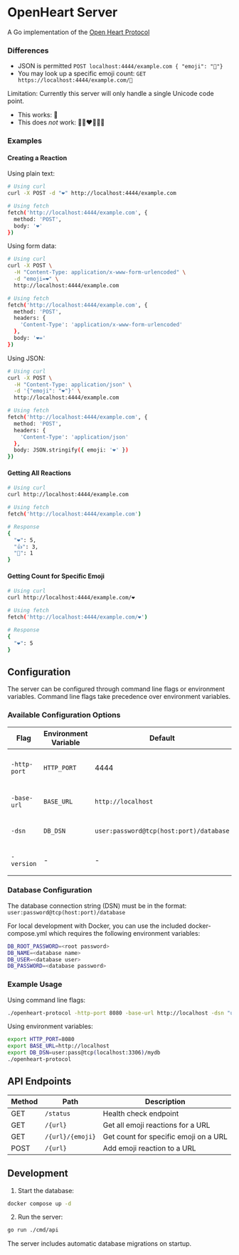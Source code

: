 # OpenHeart Server

A Go implementation of the [Open Heart Protocol](https://openheart.fyi/)

### Differences
- JSON is permitted `POST localhost:4444/example.com { "emoji": "🌾"}`
- You may look up a specific emoji count: `GET https://localhost:4444/example.com/🌾`

Limitation: Currently this server will only handle a single Unicode code point.
- This works: 🎃
- This does _not_ work: 👩🏾‍❤️‍💋‍👩🏻 
### Examples

#### Creating a Reaction

Using plain text:
```bash
# Using curl
curl -X POST -d "❤" http://localhost:4444/example.com

# Using fetch
fetch('http://localhost:4444/example.com', {
  method: 'POST',
  body: '❤'
})
```

Using form data:
```bash
# Using curl
curl -X POST \
  -H "Content-Type: application/x-www-form-urlencoded" \
  -d "emoji=️❤" \
  http://localhost:4444/example.com

# Using fetch
fetch('http://localhost:4444/example.com', {
  method: 'POST',
  headers: {
    'Content-Type': 'application/x-www-form-urlencoded'
  },
  body: '❤='
})
```

Using JSON:
```bash
# Using curl
curl -X POST \
  -H "Content-Type: application/json" \
  -d '{"emoji": "❤"}' \
  http://localhost:4444/example.com

# Using fetch
fetch('http://localhost:4444/example.com', {
  method: 'POST',
  headers: {
    'Content-Type': 'application/json'
  },
  body: JSON.stringify({ emoji: '❤' })
})
```

#### Getting All Reactions

```bash
# Using curl
curl http://localhost:4444/example.com

# Using fetch
fetch('http://localhost:4444/example.com')

# Response
{
  "❤": 5,
  "👍": 3,
  "🌟": 1
}
```

#### Getting Count for Specific Emoji

```bash
# Using curl
curl http://localhost:4444/example.com/❤

# Using fetch
fetch('http://localhost:4444/example.com/❤')

# Response
{
  "❤": 5
}
```

## Configuration

The server can be configured through command line flags or environment variables. Command line flags take precedence over environment variables.

### Available Configuration Options

| Flag         | Environment Variable | Default                                 | Description                     |
|--------------|----------------------|-----------------------------------------|---------------------------------|
| `-http-port` | `HTTP_PORT`          | 4444                                    | Port number for the HTTP server |
| `-base-url`  | `BASE_URL`           | `http://localhost`                      | Base URL for the server         |
| `-dsn`       | `DB_DSN`             | `user:password@tcp(host:port)/database` | Database connection string      |
| `-version`   | -                    | -                                       | Display version and exit        |

### Database Configuration

The database connection string (DSN) must be in the format: `user:password@tcp(host:port)/database`

For local development with Docker, you can use the included docker-compose.yml which requires the following environment variables:

```bash
DB_ROOT_PASSWORD=<root password>
DB_NAME=<database name>
DB_USER=<database user>
DB_PASSWORD=<database password>
```

### Example Usage

Using command line flags:
```bash
./openheart-protocol -http-port 8080 -base-url http://localhost -dsn "user:pass@tcp(localhost:3306)/mydb"
```

Using environment variables:
```bash
export HTTP_PORT=8080
export BASE_URL=http://localhost
export DB_DSN=user:pass@tcp(localhost:3306)/mydb
./openheart-protocol
```

## API Endpoints

| Method | Path | Description |
|--------|------|-------------|
| GET | `/status` | Health check endpoint |
| GET | `/{url}` | Get all emoji reactions for a URL |
| GET | `/{url}/{emoji}` | Get count for specific emoji on a URL |
| POST | `/{url}` | Add emoji reaction to a URL |

## Development

1. Start the database:
```bash
docker compose up -d
```

2. Run the server:
```bash
go run ./cmd/api
```

The server includes automatic database migrations on startup.